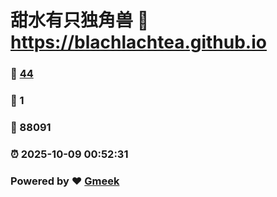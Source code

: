 # 甜水有只独角兽 :link: https://blachlachtea.github.io 
### :page_facing_up: [44](https://blachlachtea.github.io/tag.html) 
### :speech_balloon: 1 
### :hibiscus: 88091 
### :alarm_clock: 2025-10-09 00:52:31 
### Powered by :heart: [Gmeek](https://github.com/Meekdai/Gmeek)
